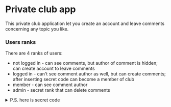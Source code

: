 # Private club app

This private club application let you create an account and leave comments concerning any topic you like.

### Users ranks

There are 4 ranks of users:

- not logged in - can see comments, but author of comment is hidden; can create account to leave comments
- logged in - can't see comment author as well, but can create comments; after inserting secret code can become a member of club
- member - can see comment author
- admin - secret rank that can delete comments

<details>
  <summary>P.S. here is secret code</summary>

  Secret code is _ducks_
</details>

